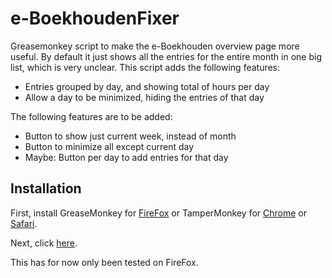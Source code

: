 # e-BoekhoudenFixer

Greasemonkey script to make the e-Boekhouden overview page more useful. By default it just shows all the entries for the entire month in one big list, which is very unclear. This script adds the following features:

- Entries grouped by day, and showing total of hours per day
- Allow a day to be minimized, hiding the entries of that day

The following features are to be added:

- Button to show just current week, instead of month
- Button to minimize all except current day
- Maybe: Button per day to add entries for that day

## Installation

First, install GreaseMonkey for [FireFox](https://addons.mozilla.org/en-US/firefox/addon/greasemonkey/) or TamperMonkey for [Chrome](https://chrome.google.com/webstore/detail/tampermonkey/dhdgffkkebhmkfjojejmpbldmpobfkfo?hl=en) or [Safari](https://tampermonkey.net/?browser=safari).

Next, click [here](https://github.com/JaykeMeijer/e-BoekhoudenFixer/raw/master/eboekhouden.user.js).

This has for now only been tested on FireFox.
